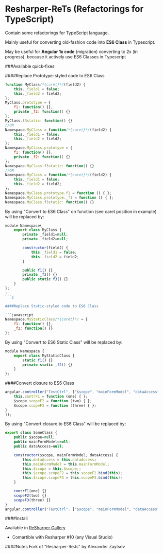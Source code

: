 Resharper-ReTs (Refactorings for TypeScript)
==============

Contain some refactorings for TypeScript language.

Mainly useful for converting old-fashion code into **ES6 Class** in Typescript.

May be useful for **Angular 1x code** (migration) converting to 2x (in progress), because it actively use ES6 Classes in Typescript


###Available quick-fixes

####Replace Prototype-styled code to ES6 Class

```javascript
function MyClass/*{caret}*/(field2) {
	this._field1 = false;
	this._field2 = field2;
};
MyClass.prototype = {
	f1: function() {},
	private _f2: function() {}
};
MyClass.f3static: function() {}
//OR
Namespace.MyClass = function/*{caret}*/(field2) {
	this._field1 = false;
	this._field2 = field2;
};
Namespace.MyClass.prototype = {
	f1: function() {},
	private _f2: function() {}
};
Namespace.MyClass.f3static: function() {}
//OR
Namespace.MyClass = function/*{caret}*/(field2) {
	this._field1 = false;
	this._field2 = field2;
};
Namespace.MyClass.prototype.f1 = function () { };
Namespace.MyClass.prototype._f1 = function () { };
Namespace.MyClass.f3static: function() {}
```

By using "Convert to ES6 Class" on function (see caret position in example) will be replaced by: 
```javascript
module Namespace{
	export class MyClass {
		private _field1=null;
		private _field2=null;

		constructor(field2) {
			this._field1 = false;
			this._field2 = field2;
		}

		public f1() {}
		private _f2() {}
		public static f3() {}
	}
};
;
```c

####Replace Static-styled code to ES6 Class

```javascript
Namespace.MyStaticClass/*{caret}*/ = {
	f1: function() {},
	_f2: function() {}
};
```

By using "Convert to ES6 Static Class" will be replaced by: 

```javascript
module Namespace {
	export class MyStaticClass {
		static f1() {}
		private static _f2() {}
	}
};
```


####Convert closure to ES6 Class

```javascript
angular.controller("TestCtrl", ["$scope", "mainFormModel", "dataAccess", function ($scope, mainFormModel, dataAccess) {
	this.contrF1 = function (one) { };
	$scope.scopeF2 = function (two) { };
	$scope.scopeF3 = function (three) { };
}
]);
```

By using "Convert closure to ES6 Class" will be replaced by: 

```javascript
export class SomeClass {
	public $scope=null;
	public mainFormModel=null;
	public dataAccess=null;

	constructor($scope, mainFormModel, dataAccess) {
		this.dataAccess = this.dataAccess;
		this.mainFormModel = this.mainFormModel;
		this.$scope = this.$scope;;
		this.$scope.scopeF2 = this.scopeF2.bind(this);
		this.$scope.scopeF3 = this.scopeF3.bind(this);
	}

	contrF1(one) {}
	scopeF2(two) {}
	scopeF3(three) {}
}
angular.controller("TestCtrl", ["$scope", "mainFormModel", "dataAccess", SomeClass]);
```

####Install

Available in [ReSharper Gallery](https://resharper-plugins.jetbrains.com/packages/ReSharper.ReTs.R100/)

- Comartible with Resharper #10 (any Visual Studio)

####Notes
Fork of "Resharper-ReJs" by Alexander Zaytsev